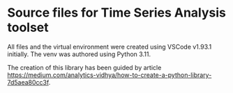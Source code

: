 # Source files for Time Series Analysis toolset
All files and the virtual environment were created using VSCode v1.93.1 initially. The venv was authored using Python 3.11.

The creation of this library has been guided by article https://medium.com/analytics-vidhya/how-to-create-a-python-library-7d5aea80cc3f.
